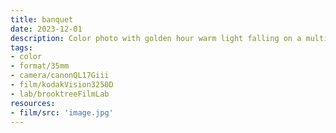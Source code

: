 ```yaml
---
title: banquet
date: 2023-12-01
description: Color photo with golden hour warm light falling on a multi-pane window, the top half reflecting silhouettes some tree branches and a building, while the bottom half shows people sitting at several round tables for a banquet.
tags:
- color
- format/35mm
- camera/canonQL17Giii
- film/kodakVision3250D
- lab/brooktreeFilmLab
resources:
- film/src: 'image.jpg'
---
```


